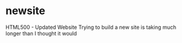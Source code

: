 # newsite
HTML500 - Updated Website
Trying to build a new site is taking much longer than I thought it would
